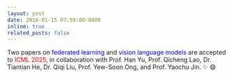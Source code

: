```yaml
---
layout: post
date: 2016-01-15 07:59:00-0400
inline: true
related_posts: false
---
```


Two papers on <font color=Blue>federated learning</font> and <font color=Blue>vision language models</font> are accepted to <font color=red>ICML 2025</font>, in collaboration with Prof. Han Yu,  Prof. Qicheng Lao, Dr. Tiantian He, Dr. Qiqi Liu, Prof. Yew-Soon Ong, and Prof. Yaochu Jin. :sparkles: :smile:
